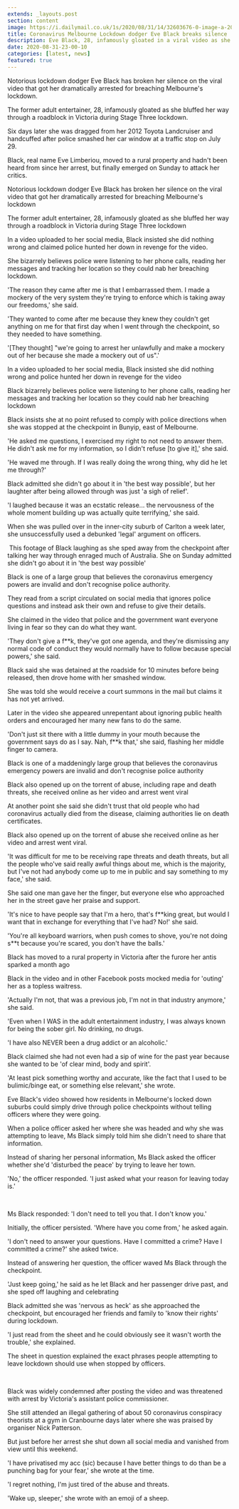 ```yaml
---
extends: _layouts.post
section: content
image: https://i.dailymail.co.uk/1s/2020/08/31/14/32603676-0-image-a-20_1598881995360.jpg 
title: Coronavirus Melbourne Lockdown dodger Eve Black breaks silence 
description: Eve Black, 28, infamously gloated in a viral video as she bluffed her way through a roadblock in Victoria during lockdown, and was days later arrested when police smashed her car window. 
date: 2020-08-31-23-00-10 
categories: [latest, news] 
featured: true 
--- 
```

Notorious lockdown dodger Eve Black has broken her silence on the viral video that got her dramatically arrested for breaching Melbourne's lockdown.

The former adult entertainer, 28, infamously gloated as she bluffed her way through a roadblock in Victoria during Stage Three lockdown.

Six days later she was dragged from her 2012 Toyota Landcruiser and handcuffed after police smashed her car window at a traffic stop on July 29.

Black, real name Eve Limberiou, moved to a rural property and hadn't been heard from since her arrest, but finally emerged on Sunday to attack her critics.

Notorious lockdown dodger Eve Black has broken her silence on the viral video that got her dramatically arrested for breaching Melbourne's lockdown

The former adult entertainer, 28, infamously gloated as she bluffed her way through a roadblock in Victoria during Stage Three lockdown

In a video uploaded to her social media, Black insisted she did nothing wrong and claimed police hunted her down in revenge for the video.

She bizarrely believes police were listening to her phone calls, reading her messages and tracking her location so they could nab her breaching lockdown.

'The reason they came after me is that I embarrassed them. I made a mockery of the very system they're trying to enforce which is taking away our freedoms,' she said.

'They wanted to come after me because they knew they couldn't get anything on me for that first day when I went through the checkpoint, so they needed to have something.

'[They thought] "we're going to arrest her unlawfully and make a mockery out of her because she made a mockery out of us".'

In a video uploaded to her social media, Black insisted she did nothing wrong and police hunted her down in revenge for the video

Black bizarrely believes police were listening to her phone calls, reading her messages and tracking her location so they could nab her breaching lockdown

Black insists she at no point refused to comply with police directions when she was stopped at the checkpoint in Bunyip, east of Melbourne.

'He asked me questions, I exercised my right to not need to answer them. He didn't ask me for my information, so I didn't refuse [to give it],' she said. 

'He waved me through. If I was really doing the wrong thing, why did he let me through?'

Black admitted she didn't go about it in 'the best way possible', but her laughter after being allowed through was just 'a sigh of relief'.

'I laughed because it was an ecstatic release... the nervousness of the whole moment building up was actually quite terrifying,' she said.

When she was pulled over in the inner-city suburb of Carlton a week later, she unsuccessfully used a debunked 'legal' argument on officers.

 This footage of Black laughing as she sped away from the checkpoint after talking her way through enraged much of Australia. She on Sunday admitted she didn't go about it in 'the best way possible'

Black is one of a large group that believes the coronavirus emergency powers are invalid and don't recognise police authority.

They read from a script circulated on social media that ignores police questions and instead ask their own and refuse to give their details.

She claimed in the video that police and the government want everyone living in fear so they can do what they want.

'They don't give a f**k, they've got one agenda, and they're dismissing any normal code of conduct they would normally have to follow because special powers,' she said.

Black said she was detained at the roadside for 10 minutes before being released, then drove home with her smashed window.

She was told she would receive a court summons in the mail but claims it has not yet arrived.

Later in the video she appeared unrepentant about ignoring public health orders and encouraged her many new fans to do the same.

'Don't just sit there with a little dummy in your mouth because the government says do as I say. Nah, f**k that,' she said, flashing her middle finger to camera.

Black is one of a maddeningly large group that believes the coronavirus emergency powers are invalid and don't recognise police authority

Black also opened up on the torrent of abuse, including rape and death threats, she received online as her video and arrest went viral

At another point she said she didn't trust that old people who had coronavirus actually died from the disease, claiming authorities lie on death certificates.

Black also opened up on the torrent of abuse she received online as her video and arrest went viral. 

'It was difficult for me to be receiving rape threats and death threats, but all the people who've said really awful things about me, which is the majority, but I've not had anybody come up to me in public and say something to my face,' she said.

She said one man gave her the finger, but everyone else who approached her in the street gave her praise and support.

'It's nice to have people say that I'm a hero, that's f**king great, but would I want that in exchange for everything that I've had? No!' she said.

'You're all keyboard warriors, when push comes to shove, you're not doing s**t because you're scared, you don't have the balls.'

Black has moved to a rural property in Victoria after the furore her antis sparked a month ago

Black in the video and in other Facebook posts mocked media for 'outing' her as a topless waitress.

'Actually I'm not, that was a previous job, I'm not in that industry anymore,' she said.

'Even when I WAS in the adult entertainment industry, I was always known for being the sober girl. No drinking, no drugs.

'I have also NEVER been a drug addict or an alcoholic.'

Black claimed she had not even had a sip of wine for the past year because she wanted to be 'of clear mind, body and spirit'.

'At least pick something worthy and accurate, like the fact that I used to be bulimic/binge eat, or something else relevant,' she wrote.

Eve Black's video showed how residents in Melbourne's locked down suburbs could simply drive through police checkpoints without telling officers where they were going. 

When a police officer asked her where she was headed and why she was attempting to leave, Ms Black simply told him she didn't need to share that information.

Instead of sharing her personal information, Ms Black asked the officer whether she'd 'disturbed the peace' by trying to leave her town.

'No,' the officer responded. 'I just asked what your reason for leaving today is.'

 

Ms Black responded: 'I don't need to tell you that. I don't know you.'

Initially, the officer persisted. 'Where have you come from,' he asked again.

'I don't need to answer your questions. Have I committed a crime? Have I committed a crime?' she asked twice.

Instead of answering her question, the officer waved Ms Black through the checkpoint.

'Just keep going,' he said as he let Black and her passenger drive past, and she sped off laughing and celebrating

Black admitted she was 'nervous as heck' as she approached the checkpoint, but encouraged her friends and family to 'know their rights' during lockdown.

'I just read from the sheet and he could obviously see it wasn't worth the trouble,' she explained.

The sheet in question explained the exact phrases people attempting to leave lockdown should use when stopped by officers.

 

Black was widely condemned after posting the video and was threatened with arrest by Victoria's assistant police commissioner. 

She still attended an illegal gathering of about 50 coronavirus conspiracy theorists at a gym in Cranbourne days later where she was praised by organiser Nick Patterson.

But just before her arrest she shut down all social media and vanished from view until this weekend. 

'I have privatised my acc (sic) because I have better things to do than be a punching bag for your fear,' she wrote at the time.

'I regret nothing, I'm just tired of the abuse and threats.

'Wake up, sleeper,' she wrote with an emoji of a sheep.

